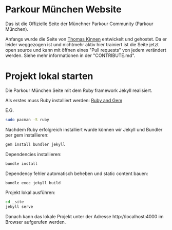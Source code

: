 # Parkour München Website

Das ist die Offizielle Seite der Münchner Parkour Community (Parkour München).

Anfangs wurde die Seite von [Thomas Kinnen](https://github.com/nihathrael) entwickelt und gehostet. Da er leider weggezogen ist und nichtmehr aktiv hier trainiert ist die Seite jetzt open source und kann mit öffnen eines "Pull requests" von jedem verändert werden. Siehe mehr informationen in der "CONTRIBUTE.md".

# Projekt lokal starten

Die Parkour München Seite mit dem Ruby framework Jekyll realisiert.

Als erstes muss Ruby installiert werden: [Ruby and Gem](https://www.ruby-lang.org/en/documentation/installation)

E.G.
 
```sh
sudo pacman -S ruby
```

Nachdem Ruby erfolgreich installiert wurde können wir Jekyll und Bundler per gem installieren:

```sh
gem install bundler jekyll
```

Dependencies installieren:

```sh
bundle install 
```

Dependency fehler automatisch beheben und static content bauen:

```sh
bundle exec jekyll build
```

Projekt lokal ausführen:

```sh
cd _site
jekyll serve
```

Danach kann das lokale Projekt unter der Adresse http://localhost:4000 im Browser aufgerufen werden.

